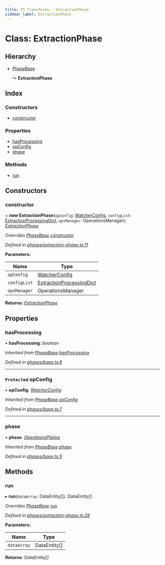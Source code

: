 ```yaml
---
title: TS Transforms: `ExtractionPhase`
sidebar_label: ExtractionPhase
---
```


# Class: ExtractionPhase

## Hierarchy

* [PhaseBase](phasebase.md)

  ↳ **ExtractionPhase**

## Index

### Constructors

* [constructor](extractionphase.md#constructor)

### Properties

* [hasProcessing](extractionphase.md#hasprocessing)
* [opConfig](extractionphase.md#protected-opconfig)
* [phase](extractionphase.md#phase)

### Methods

* [run](extractionphase.md#run)

## Constructors

###  constructor

\+ **new ExtractionPhase**(`opConfig`: [WatcherConfig](../interfaces/watcherconfig.md), `configList`: [ExtractionProcessingDict](../interfaces/extractionprocessingdict.md), `opsManager`: OperationsManager): *[ExtractionPhase](extractionphase.md)*

*Overrides [PhaseBase](phasebase.md).[constructor](phasebase.md#constructor)*

*Defined in [phases/extraction-phase.ts:11](https://github.com/terascope/teraslice/blob/653cf7530/packages/ts-transforms/src/phases/extraction-phase.ts#L11)*

**Parameters:**

Name | Type |
------ | ------ |
`opConfig` | [WatcherConfig](../interfaces/watcherconfig.md) |
`configList` | [ExtractionProcessingDict](../interfaces/extractionprocessingdict.md) |
`opsManager` | OperationsManager |

**Returns:** *[ExtractionPhase](extractionphase.md)*

## Properties

###  hasProcessing

• **hasProcessing**: *boolean*

*Inherited from [PhaseBase](phasebase.md).[hasProcessing](phasebase.md#hasprocessing)*

*Defined in [phases/base.ts:6](https://github.com/terascope/teraslice/blob/653cf7530/packages/ts-transforms/src/phases/base.ts#L6)*

___

### `Protected` opConfig

• **opConfig**: *[WatcherConfig](../interfaces/watcherconfig.md)*

*Inherited from [PhaseBase](phasebase.md).[opConfig](phasebase.md#protected-opconfig)*

*Defined in [phases/base.ts:7](https://github.com/terascope/teraslice/blob/653cf7530/packages/ts-transforms/src/phases/base.ts#L7)*

___

###  phase

• **phase**: *[OperationsPipline](../interfaces/operationspipline.md)*

*Inherited from [PhaseBase](phasebase.md).[phase](phasebase.md#phase)*

*Defined in [phases/base.ts:5](https://github.com/terascope/teraslice/blob/653cf7530/packages/ts-transforms/src/phases/base.ts#L5)*

## Methods

###  run

▸ **run**(`dataArray`: DataEntity[]): *DataEntity[]*

*Overrides [PhaseBase](phasebase.md).[run](phasebase.md#abstract-run)*

*Defined in [phases/extraction-phase.ts:28](https://github.com/terascope/teraslice/blob/653cf7530/packages/ts-transforms/src/phases/extraction-phase.ts#L28)*

**Parameters:**

Name | Type |
------ | ------ |
`dataArray` | DataEntity[] |

**Returns:** *DataEntity[]*
